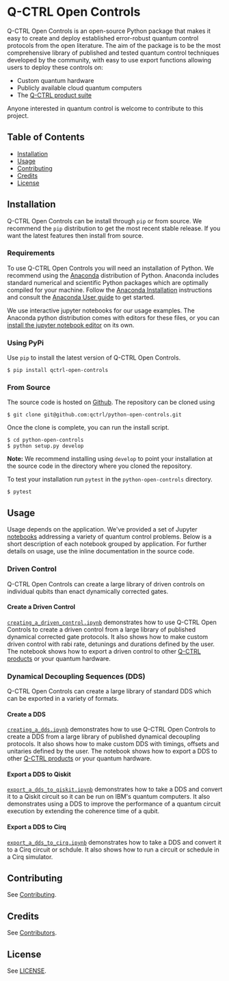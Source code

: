 # Q-CTRL Open Controls

Q-CTRL Open Controls is an open-source Python package that makes it easy to create and deploy established error-robust quantum control protocols from the open literature. The aim of the package is to be the most comprehensive library of published and tested quantum control techniques developed by the community, with easy to use export functions allowing users to deploy these controls on:

* Custom quantum hardware
* Publicly available cloud quantum computers
* The [Q-CTRL product suite](https://q-ctrl.com/products/)

Anyone interested in quantum control is welcome to contribute to this project.

## Table of Contents

- [Installation](#installation)
- [Usage](#usage)
- [Contributing](#contributing)
- [Credits](#credits)
- [License](#license)

## Installation

Q-CTRL Open Controls can be install through `pip` or from source. We recommend the `pip` distribution to get the most recent stable release. If you want the latest features then install from source.

### Requirements

To use Q-CTRL Open Controls you will need an installation of Python. We recommend using the [Anaconda](https://www.anaconda.com/) distribution of Python. Anaconda includes standard numerical and scientific Python packages which are optimally compiled for your machine. Follow the [Anaconda Installation](https://docs.anaconda.com/anaconda/install/) instructions and consult the [Anaconda User guide](https://docs.anaconda.com/anaconda/user-guide/) to get started.

We use interactive jupyter notebooks for our usage examples. The Anaconda python distribution comes with editors for these files, or you can [install the jupyter notebook editor](https://jupyter.org/install) on its own.

### Using PyPi

Use `pip` to install the latest version of Q-CTRL Open Controls.

```shell
$ pip install qctrl-open-controls
```

### From Source

The source code is hosted on [Github](https://github.com/qctrl/python-open-controls). The repository can be cloned using

```shell
$ git clone git@github.com:qctrl/python-open-controls.git
```

Once the clone is complete, you can run the install script.

```shell
$ cd python-open-controls
$ python setup.py develop
```

**Note:** We recommend installing using `develop` to point your installation at the source code in the directory where you cloned the repository.

To test your installation run `pytest` in the `python-open-controls` directory.

```shell
$ pytest
```

## Usage

Usage depends on the application. We've provided a set of Jupyter [notebooks](https://github.com/qctrl/notebooks/tree/master/qctrl-open-controls) addressing a variety of quantum control problems. Below is a short description of each notebook grouped by application. For further details on usage, use the inline documentation in the source code. 

### Driven Control

Q-CTRL Open Controls can create a large library of driven controls on individual qubits than enact dynamically corrected gates. 

#### Create a Driven Control

[`creating_a_driven_control.ipynb`](https://github.com/qctrl/notebooks/blob/master/qctrl-open-controls/creating_a_driven_control.ipynb) demonstrates how to use Q-CTRL Open Controls to create a driven control from a large library of published dynamical corrected gate protocols. It also shows how to make custom driven control with rabi rate, detunings and durations defined by the user. The notebook shows how to export a driven control to other [Q-CTRL products](https://q-ctrl.com/products/) or your quantum hardware.

### Dynamical Decoupling Sequences (DDS)

Q-CTRL Open Controls can create a large library of standard DDS which can be exported in a variety of formats.

#### Create a DDS

[`creating_a_dds.ipynb`](https://github.com/qctrl/notebooks/blob/master/qctrl-open-controls/creating_a_dds.ipynb) demonstrates how to use Q-CTRL Open Controls to create a DDS from a large library of published dynamical decoupling protocols. It also shows how to make custom DDS with timings, offsets and unitaries defined by the user. The notebook shows how to export a DDS to other [Q-CTRL products](https://q-ctrl.com/products/) or your quantum hardware.

#### Export a DDS to Qiskit

[`export_a_dds_to_qiskit.ipynb`](https://github.com/qctrl/notebooks/blob/master/qctrl-open-controls/export_a_dds_to_qiskit.ipynb) demonstrates how to take a DDS and convert it to a Qiskit circuit so it can be run on IBM's quantum computers. It also demonstrates using a DDS to improve the performance of a quantum circuit execution by extending the coherence time of a qubit.

#### Export a DDS to Cirq

[`export_a_dds_to_cirq.ipynb`](https://github.com/qctrl/notebooks/blob/master/qctrl-open-controls/export_a_dds_to_cirq.ipynb) demonstrates how to take a DDS and convert it to a Cirq circuit or schdule. It also shows how to run a circuit or schedule in a Cirq simulator.


## Contributing

See [Contributing](https://github.com/qctrl/.github/blob/master/CONTRIBUTING.md).

## Credits

See [Contributors](https://github.com/qctrl/python-open-controls/graphs/contributors).

## License

See [LICENSE](LICENSE).
